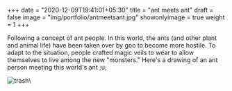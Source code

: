 +++
date = "2020-12-09T19:41:01+05:30"
title = "ant meets ant"
draft = false
image = "img/portfolio/antmeetsant.jpg"
showonlyimage = true
weight = 1
+++

Following a concept of ant people. In this world, the ants (and other plant and animal life) have been taken over by goo to become more hostile. To adapt to the situation, people crafted magic veils to wear to allow themselves to live among the new "monsters." Here's a drawing of an ant person meeting this world's ant ;u;

![trash](/img/portfolio/antmeetsant.jpg)\
